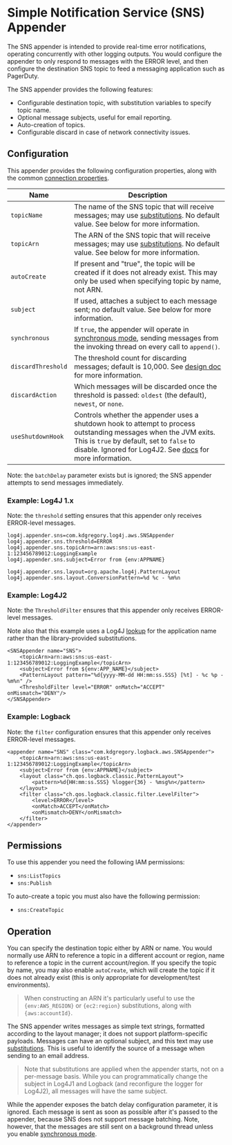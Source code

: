 # Simple Notification Service (SNS) Appender

The SNS appender is intended to provide real-time error notifications, operating concurrently
with other logging outputs. You would configure the appender to only respond to messages with
the ERROR level, and then configure the destination SNS topic to feed a messaging application
such as PagerDuty.

The SNS appender provides the following features:

* Configurable destination topic, with substitution variables to specify topic name.
* Optional message subjects, useful for email reporting.
* Auto-creation of topics.
* Configurable discard in case of network connectivity issues.


## Configuration

This appender provides the following configuration properties, along with the common [connection properties](client.md#configuration-properties).

Name                | Description
--------------------|----------------------------------------------------------------
`topicName`         | The name of the SNS topic that will receive messages; may use [substitutions](substitutions.md). No default value. See below for more information.
`topicArn`          | The ARN of the SNS topic that will receive messages; may use [substitutions](substitutions.md). No default value. See below for more information.
`autoCreate`        | If present and "true", the topic will be created if it does not already exist. This may only be used when specifying topic by name, not ARN.
`subject`           | If used, attaches a subject to each message sent; no default value. See below for more information.
`synchronous`       | If `true`, the appender will operate in [synchronous mode](design.md#synchronous-mode), sending messages from the invoking thread on every call to `append()`.
`discardThreshold`  | The threshold count for discarding messages; default is 10,000. See [design doc](design.md#message-discard) for more information.
`discardAction`     | Which messages will be discarded once the threshold is passed: `oldest` (the default), `newest`, or `none`.
`useShutdownHook`   | Controls whether the appender uses a shutdown hook to attempt to process outstanding messages when the JVM exits. This is `true` by default, set to `false` to disable. Ignored for Log4J2. See [docs](design.md#shutdown-hooks) for more information.

Note: the `batchDelay` parameter exists but is ignored; the SNS appender attempts to send messages immediately.


### Example: Log4J 1.x

Note: the `threshold` setting ensures that this appender only receives ERROR-level messages.

```
log4j.appender.sns=com.kdgregory.log4j.aws.SNSAppender
log4j.appender.sns.threshold=ERROR
log4j.appender.sns.topicArn=arn:aws:sns:us-east-1:123456789012:LoggingExample
log4j.appender.sns.subject=Error from {env:APPNAME}

log4j.appender.sns.layout=org.apache.log4j.PatternLayout
log4j.appender.sns.layout.ConversionPattern=%d %c - %m%n
```


### Example: Log4J2

Note: the `ThresholdFilter` ensures that this appender only receives ERROR-level messages.

Note also that this example uses a Log4J [lookup](https://logging.apache.org/log4j/2.x/manual/lookups.html#EnvironmentLookup)
for the application name rather than the library-provided substitutions.

```
<SNSAppender name="SNS">
    <topicArn>arn:aws:sns:us-east-1:123456789012:LoggingExample</topicArn>
    <subject>Error from ${env:APP_NAME}</subject>
    <PatternLayout pattern="%d{yyyy-MM-dd HH:mm:ss.SSS} [%t] - %c %p - %m%n" />
    <ThresholdFilter level="ERROR" onMatch="ACCEPT" onMismatch="DENY"/>
</SNSAppender>
```


### Example: Logback

Note: the `filter` configuration ensures that this appender only receives ERROR-level messages.

```
<appender name="SNS" class="com.kdgregory.logback.aws.SNSAppender">
    <topicArn>arn:aws:sns:us-east-1:123456789012:LoggingExample</topicArn>
    <subject>Error from {env:APPNAME}</subject>
    <layout class="ch.qos.logback.classic.PatternLayout">
        <pattern>%d{HH:mm:ss.SSS} %logger{36} - %msg%n</pattern>
    </layout>
    <filter class="ch.qos.logback.classic.filter.LevelFilter">
        <level>ERROR</level>
        <onMatch>ACCEPT</onMatch>
        <onMismatch>DENY</onMismatch>
    </filter>
</appender>
```


## Permissions

To use this appender you need the following IAM permissions:

* `sns:ListTopics`
* `sns:Publish`

To auto-create a topic you must also have the following permission:

* `sns:CreateTopic`


## Operation

You can specify the destination topic either by ARN or name. You would normally use ARN to reference
a topic in a different account or region, name to reference a topic in the current account/region. If
you specify the topic by name, you may also enable `autoCreate`, which will create the topic if it
does not already exist (this is only appropriate for development/test environments).

> When constructing an ARN it's particularly useful to use the `{env:AWS_REGION}` or `{ec2:region}`
  substitutions, along with `{aws:accountId}`.

The SNS appender writes messages as simple text strings, formatted according to the layout manager;
it does not support platform-specific payloads. Messages can have an optional subject, and this text
may use [substitutions](substitutions.md). This is useful to identify the source of a message when
sending to an email address.

> Note that substitutions are applied when the appender starts, not on a per-message basis. While
  you can programmatically change the subject in Log4J1 and Logback (and reconfigure the logger
  for Log4J2), all messages will have the same subject.

While the appender exposes the batch delay configuration parameter, it is ignored. Each message is
sent as soon as possible after it's passed to the appender, because SNS does not support message
batching. Note, however, that the messages are still sent on a background thread unless you enable
[synchronous mode](design.md#synchronous-mode).
